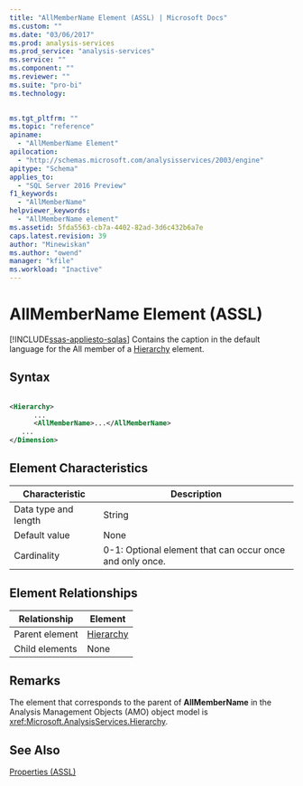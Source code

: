 ```yaml
---
title: "AllMemberName Element (ASSL) | Microsoft Docs"
ms.custom: ""
ms.date: "03/06/2017"
ms.prod: analysis-services
ms.prod_service: "analysis-services"
ms.service: ""
ms.component: ""
ms.reviewer: ""
ms.suite: "pro-bi"
ms.technology: 
  

ms.tgt_pltfrm: ""
ms.topic: "reference"
apiname: 
  - "AllMemberName Element"
apilocation: 
  - "http://schemas.microsoft.com/analysisservices/2003/engine"
apitype: "Schema"
applies_to: 
  - "SQL Server 2016 Preview"
f1_keywords: 
  - "AllMemberName"
helpviewer_keywords: 
  - "AllMemberName element"
ms.assetid: 5fda5563-cb7a-4402-82ad-3d6c432b6a7e
caps.latest.revision: 39
author: "Minewiskan"
ms.author: "owend"
manager: "kfile"
ms.workload: "Inactive"
---
```

# AllMemberName Element (ASSL)
[!INCLUDE[ssas-appliesto-sqlas](../../../includes/ssas-appliesto-sqlas.md)]
  Contains the caption in the default language for the All member of a [Hierarchy](../../../analysis-services/scripting/objects/hierarchy-element-assl.md) element.  
  
## Syntax  
  
```xml  
  
<Hierarchy>  
      ...  
      <AllMemberName>...</AllMemberName>  
   ...  
</Dimension>  
```  
  
## Element Characteristics  
  
|Characteristic|Description|  
|--------------------|-----------------|  
|Data type and length|String|  
|Default value|None|  
|Cardinality|0-1: Optional element that can occur once and only once.|  
  
## Element Relationships  
  
|Relationship|Element|  
|------------------|-------------|  
|Parent element|[Hierarchy](../../../analysis-services/scripting/objects/hierarchy-element-assl.md)|  
|Child elements|None|  
  
## Remarks  
 The element that corresponds to the parent of **AllMemberName** in the Analysis Management Objects (AMO) object model is <xref:Microsoft.AnalysisServices.Hierarchy>.  
  
## See Also  
 [Properties &#40;ASSL&#41;](../../../analysis-services/scripting/properties/properties-assl.md)  
  
  
